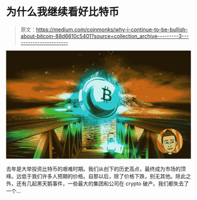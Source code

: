 # 为什么我继续看好比特币

> 原文：<https://medium.com/coinmonks/why-i-continue-to-be-bullish-about-bitcoin-88d6610c5401?source=collection_archive---------3----------------------->

![](img/3b774054c6536a7b8a927706c306b412.png)

去年是大举投资比特币的艰难时期。我们从创下的历史高点，最终成为市场的顶峰。远低于我们许多人预期的价格。自那以后，除了价格下跌，别无其他。除此之外，还有几起黑天鹅事件，一些最大的集团和公司在 crypto 破产。我们都失去了一个…